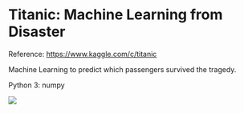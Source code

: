 # Titanic: Machine Learning from Disaster

Reference: https://www.kaggle.com/c/titanic

Machine Learning to predict which passengers survived the tragedy.

Python 3: 
numpy

![](https://upload.wikimedia.org/wikipedia/commons/thumb/f/fd/RMS_Titanic_3.jpg/640px-RMS_Titanic_3.jpg)

